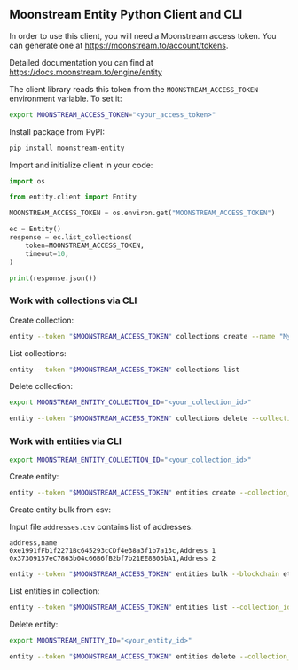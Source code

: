 ## Moonstream Entity Python Client and CLI

In order to use this client, you will need a Moonstream access token. You can generate one at https://moonstream.to/account/tokens.

Detailed documentation you can find at https://docs.moonstream.to/engine/entity

The client library reads this token from the `MOONSTREAM_ACCESS_TOKEN` environment variable. To set it:

```bash
export MOONSTREAM_ACCESS_TOKEN="<your_access_token>"
```

Install package from PyPI:

```bash
pip install moonstream-entity
```

Import and initialize client in your code:

```python
import os

from entity.client import Entity

MOONSTREAM_ACCESS_TOKEN = os.environ.get("MOONSTREAM_ACCESS_TOKEN")

ec = Entity()
response = ec.list_collections(
    token=MOONSTREAM_ACCESS_TOKEN,
    timeout=10,
)

print(response.json())
```

### Work with collections via CLI

Create collection:

```bash
entity --token "$MOONSTREAM_ACCESS_TOKEN" collections create --name "My Ethereum addresses"
```

List collections:

```bash
entity --token "$MOONSTREAM_ACCESS_TOKEN" collections list
```

Delete collection:

```bash
export MOONSTREAM_ENTITY_COLLECTION_ID="<your_collection_id>"

entity --token "$MOONSTREAM_ACCESS_TOKEN" collections delete --collection_id "$MOONSTREAM_ENTITY_COLLECTION_ID"
```

### Work with entities via CLI

```bash
export MOONSTREAM_ENTITY_COLLECTION_ID="<your_collection_id>"
```

Create entity:

```bash
entity --token "$MOONSTREAM_ACCESS_TOKEN" entities create --collection_id "$MOONSTREAM_ENTITY_COLLECTION_ID" --address "0x000000000000000000000000000000000000dEaD" --blockchain ethereum --name "Dead address" --required_field '{"dead": true}' --required_field '{"owner": "unknown"}' --secondary_field '{"description": "Dangerous address for tokens burning mechanism."}'
```

Create entity bulk from csv:

Input file `addresses.csv` contains list of addresses:

```csv
address,name
0xe1991fFb1f2271Bc645293cCDf4e38a3f1b7a13c,Address 1
0x37309157eC7863b04c66B6fB2bf7b21EE8B03bA1,Address 2
```

```bash
entity --token "$MOONSTREAM_ACCESS_TOKEN" entities bulk --blockchain ethereum --collection_id "$MOONSTREAM_ENTITY_COLLECTION_ID" --input addresses.csv --required_field '{"owner": "me"}' --secondary_field '{"description": "My bot address"}'
```

List entities in collection:

```bash
entity --token "$MOONSTREAM_ACCESS_TOKEN" entities list --collection_id "$MOONSTREAM_ENTITY_COLLECTION_ID"
```

Delete entity:

```bash
export MOONSTREAM_ENTITY_ID="<your_entity_id>"

entity --token "$MOONSTREAM_ACCESS_TOKEN" entities delete --collection_id "$MOONSTREAM_ENTITY_COLLECTION_ID" --entity_id "$MOONSTREAM_ENTITY_ID"
```
